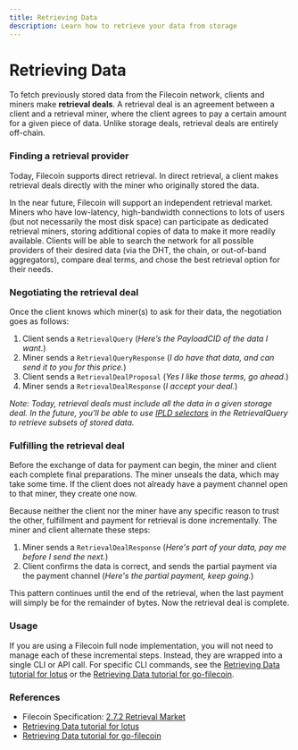 ```yaml
---
title: Retrieving Data
description: Learn how to retrieve your data from storage
---
```


# Retrieving Data

To fetch previously stored data from the Filecoin network, clients and miners make **retrieval deals**. A retrieval deal is an agreement between a client and a retrieval miner, where the client agrees to pay a certain amount for a given piece of data. Unlike storage deals, retrieval deals are entirely off-chain.

### Finding a retrieval provider

Today, Filecoin supports direct retrieval. In direct retrieval, a client makes retrieval deals directly with the miner who originally stored the data.

In the near future, Filecoin will support an independent retrieval market. Miners who have low-latency, high-bandwidth connections to lots of users (but not necessarily the most disk space) can participate as dedicated retrieval miners, storing additional copies of data to make it more readily available. Clients will be able to search the network for all possible providers of their desired data (via the DHT, the chain, or out-of-band aggregators), compare deal terms, and chose the best retrieval option for their needs.

### Negotiating the retrieval deal

Once the client knows which miner(s) to ask for their data, the negotiation goes as follows:

1. Client sends a `RetrievalQuery` (_Here’s the PayloadCID of the data I want._)
1. Miner sends a `RetrievalQueryResponse` (_I do have that data, and can send it to you for this price._)
1. Client sends a `RetrievalDealProposal` (_Yes I like those terms, go ahead._)
1. Miner sends a `RetrievalDealResponse` (_I accept your deal._)

*Note: Today, retrieval deals must include all the data in a given storage deal. In the future, you’ll be able to use* [*IPLD selectors*](https://github.com/ipld/specs/blob/master/selectors/selectors.md) *in the RetrievalQuery to retrieve subsets of stored data.*

### Fulfilling the retrieval deal

Before the exchange of data for payment can begin, the miner and client each complete final preparations. The miner unseals the data, which may take some time. If the client does not already have a payment channel open to that miner, they create one now. 

Because neither the client nor the miner have any specific reason to trust the other, fulfillment and payment for retrieval is done incrementally. The miner and client alternate these steps:

1. Miner sends a `RetrievalDealResponse` (_Here's part of your data, pay me before I send the next._)
1. Client confirms the data is correct, and sends the partial payment via the payment channel (_Here's the partial payment, keep going._)

This pattern continues until the end of the retrieval, when the last payment will simply be for the remainder of bytes. Now the retrieval deal is complete.

### Usage

If you are using a Filecoin full node implementation, you will not need to manage each of these incremental steps. Instead, they are wrapped into a single CLI or API call. For specific CLI commands, see the [Retrieving Data tutorial for lotus](https://lotu.sh/en+retrieving-data) or the [Retrieving Data tutorial for go-filecoin](https://docs.filecoin.io/go-filecoin-tutorial/Storing-on-Filecoin.html#retrieve-your-data).

### References

- Filecoin Specification: [2.7.2 Retrieval Market](https://filecoin-project.github.io/specs/#systems__filecoin_markets__retrieval_market)
- [Retrieving Data tutorial for lotus](https://lotu.sh/en+retrieving-data)
- [Retrieving Data tutorial for go-filecoin](https://docs.filecoin.io/go-filecoin-tutorial/Storing-on-Filecoin.html#retrieve-your-data)
